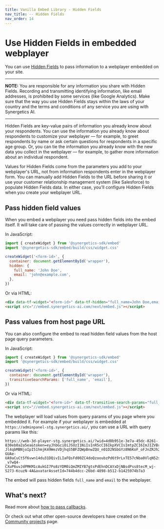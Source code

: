 ```yaml
---
title: Vanilla Embed Library - Hidden Fields
nav_title: -- Hidden Fields
nav_order: 14
---
```


# Use Hidden Fields in embedded webplayer

You can use [Hidden Fields](https://help.typeform.com/hc/en-us/articles/360050448072-Hidden-fields-explained) to pass information to a webplayer embedded on your site.

---

**NOTE:** You are responsible for any information you share with Hidden Fields. Recording and transmitting identifying information, like email addresses, is prohibited by some services (like Google Analytics). Make sure that the way you use Hidden Fields stays within the laws of your country and the terms and conditions of any service you are using with Synergetics AI.

---

Hidden Fields are key-value pairs of information you already know about your respondents. You can use the information you already know about respondents to customize your webplayer — for example, to greet respondents by name or ask certain questions for respondents in a specific age group. Or, you can tie the information you already know with the new data you collect in the webplayer — for example, to gather more information about an individual respondent.

Values for Hidden Fields come from the parameters you add to your webplayer's URL, not from information respondents enter in the webplayer form. You can manually add Hidden Fields to the URL before sharing it or use your customer relationship management system (like Salesforce) to populate Hidden Fields data. In either case, you'll configure Hidden Fields when you create your webplayer URL.

## Pass hidden field values

When you embed a webplayer you need pass hidden fields into the embed itself. It will take care of passing the values correctly in webplayer URL.

In JavaScript:

```javascript
import { createWidget } from '@synergetics-sdk/embed'
import '@synergetics-sdk/embed/build/css/widget.css'

createWidget('<form-id>', {
  container: document.getElementById('wrapper'),
  hidden: {
    full_name: 'John Doe',
    email: 'john@example.com',
  },
})
```

Or via HTML:

```html
<div data-tf-widget="<form-id>" data-tf-hidden="full_name=John Doe,email=john@example.com"></div>
<script src="//embed.synergetics-ai.com/next/embed.js"></script>
```

## Pass values from host page URL

You can also configure the embed to read hidden field values from the host page query parameters.

In JavaScript:

```javascript
import { createWidget } from '@synergetics-sdk/embed'
import '@synergetics-sdk/embed/build/css/widget.css'

createWidget('<form-id>', {
  container: document.getElementById('wrapper'),
  transitiveSearchParams: ['full_name', 'email'],
})
```

Or via HTML:

```html
<div data-tf-widget="<form-id>" data-tf-transitive-search-params="full_name,email"></div>
<script src="//embed.synergetics-ai.com/next/embed.js"></script>
```

The webplayer will load values from query params of you page where you embedded it. For example if your webplayer is embedded at `https://adminpanel-stg.synergetics.ai/`, you can use a URL with query params like this:

```
https://web-3d-player-stg.synergetics.ai/?wid=4d0b951e-3e7a-45dc-8261-830eb0a2a5ea&token=eyJhbGciOiJSUzI1NiIsInR5cCI6IkpXVCIsImtpZCI6ImJIZVBrYXN3NDlBU2YyeGtUTWxhdiJ9.eyJpc3MiOiJodHRwczovL2lkLnN0Zy5zeW5lcmdldGljcy5haS8iLCJzdWIiOiJlbWFpbHw2NjkxMTdlMWUwNDIxYTkwMzc3ZjgxYTIiLCJhdWQiOlsiaHR0cHM6Ly93ZWJ0aWdhLWd3LmNvbS9kYW0iLCJodHRwczovL3VuaWZ5Z3B0LWlhbS1zdGcudXMuYXV0aDAuY29tL3VzZXJpbmZvIl0sImlhdCI6MTcyMTkxMjEzMCwiZXhwIjoxNzIxOTk4NTMwLCJzY29wZSI6Im9wZW5pZCBwcm9maWxlIGVtYWlsIG9mZmxpbmVfYWNjZXNzIiwib3JnX2lkIjoib3JnX2R5d0JPT3huWjBsMWNmdE0iLCJhenAiOiJYM0hRYUtHWEpSU1RVSHdOdlJSMkdZZTJMRzllQm51cyIsInBlcm1pc3Npb25zIjpbXX0.lzvx29e4dMxhEwszB3WDaerZcEc9sxoZGtf1GpQQWRZNaKAhNgKEwHhk1MxuXUcUvJWczck5mXM06whsq6VLvp1jGaBKpW7pWnukx-Jl4qbMBNjoIpI51hmjK49WezVDjhqS5BFZQWpBnwZQU_n01D2NSbGYz8N6KoF_oFJnZRJh2-GUAe-UA9aCuCt5f6vwn14du31DQivILIaFQsFd00ZC4doQzooubzPd6t9rLxTE57cNba0VlqN52so8-_v7wQ4-CXuP6uvJdPMKM1cAukGI7Po8zYDM0iQmZMIYB7gtsPdEhnDCAYxDjNBsdPss8tecM_wj-S273-KcuzN-4A&avatarAssetId=744b4dcc-26bd-4898-b512-b1425974b7a3
```

The embed will pass hidden fields `full_name` and `email` to the webplayer.

## What's next?

Read more about [how to pass callbacks](/embed/callbacks).

Or check out what other open-source developers have created on the [Community projects](/community/) page.

